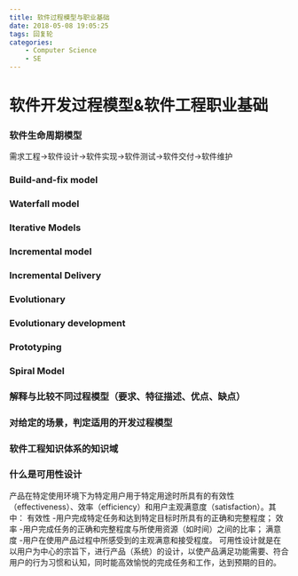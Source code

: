 ```yaml
---
title: 软件过程模型与职业基础
date: 2018-05-08 19:05:25
tags: 回复轮
categories:
	- Computer Science
	- SE
---
```


# 软件开发过程模型&软件工程职业基础
### 软件⽣命周期模型
需求工程->软件设计->软件实现->软件测试->软件交付->软件维护




### Build-and-fix model




### Waterfall model




### Iterative Models




### Incremental model


### Incremental Delivery



### Evolutionary

### Evolutionary development




### Prototyping




### Spiral Model




### 解释与⽐较不同过程模型（要求、特征描述、优点、缺点）





### 对给定的场景，判定适⽤的开发过程模型






### 软件⼯程知识体系的知识域





### 什么是可用性设计
产品在特定使用环境下为特定用户用于特定用途时所具有的有效性（effectiveness）、效率（efficiency）和用户主观满意度（satisfaction）。其中：
有效性 -用户完成特定任务和达到特定目标时所具有的正确和完整程度；
效率 -用户完成任务的正确和完整程度与所使用资源（如时间）之间的比率；
满意度 -用户在使用产品过程中所感受到的主观满意和接受程度。
可用性设计就是在以用户为中心的宗旨下，进行产品（系统）的设计，以使产品满足功能需要、符合用户的行为习惯和认知，同时能高效愉悦的完成任务和工作，达到预期的目的。
